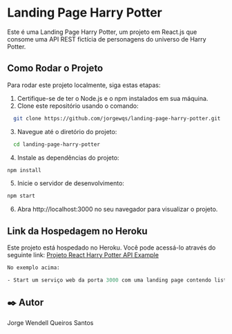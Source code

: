 # Landing Page Harry Potter

Este é uma Landing Page Harry Potter, um projeto em React.js que consome uma API REST fictícia de personagens do universo de Harry Potter.

## Como Rodar o Projeto

Para rodar este projeto localmente, siga estas etapas:

1. Certifique-se de ter o Node.js e o npm instalados em sua máquina.
2. Clone este repositório usando o comando:
```bash
  git clone https://github.com/jorgewqs/landing-page-harry-potter.git
```

3. Navegue até o diretório do projeto:
```bash
  cd landing-page-harry-potter
```

4. Instale as dependências do projeto:
```bash
npm install
```

5. Inicie o servidor de desenvolvimento:
```bash
npm start
```

6. Abra http://localhost:3000 no seu navegador para visualizar o projeto.

## Link da Hospedagem no Heroku

Este projeto está hospedado no Heroku. Você pode acessá-lo através do seguinte link: [Projeto React Harry Potter API Example](https://landing-page-harry-potter-ea94192c7b13.herokuapp.com/)

```perl
No exemplo acima:

- Start um serviço web da porta 3000 com uma landing page contendo lista de personagens do Harry Potter.
```

## ✒️ Autor

Jorge Wendell Queiros Santos